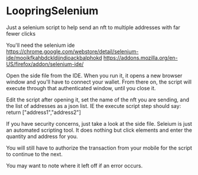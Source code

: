 # LoopringSelenium
Just a selenium script to help send an nft to multiple addresses with far fewer clicks

You'll need the selenium ide
https://chrome.google.com/webstore/detail/selenium-ide/mooikfkahbdckldjjndioackbalphokd
https://addons.mozilla.org/en-US/firefox/addon/selenium-ide/

Open the side file from the IDE. When you run it, it opens a new browser window and you'll have to connect your wallet. From there on, the script will execute through that authenticated window, until you close it. 

Edit the script after opening it, set the name of the nft you are sending, and the list of addresses as a json list. IE the execute script step should say: return ["address1","address2"] 

If you have security concerns, just take a look at the side file. Seleium is just an automated scripting tool. It does nothing but click elements and enter the quantity and address for you. 

You will still have to authorize the transaction from your mobile for the script to continue to the next. 

You may want to note where it left off if an error occurs. 

